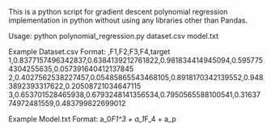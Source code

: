This is a python script for gradient descent polynomial regression implementation in python without using any libraries other than Pandas.

Usage:
python polynomial_regression.py dataset.csv model.txt

Example Dataset.csv Format:
,F1,F2,F3,F4,target 
1,0.8377157496342837,0.6384139212761822,0.981834414945094,0.5957754304255635,0.057391640412137845 
2,0.4027562538227457,0.05485865543468105,0.8918170342139552,0.9483892393317622,0.20508721034647115 
3,0.653701528465938,0.6793248141356534,0.7950565588100541,0.3163774972481559,0.483799822699012

Example Model.txt Format:
a_0*F1^3 + a_1*F_4 + a_p
